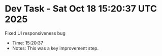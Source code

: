 # Dev Task - Sat Oct 18 15:20:37 UTC 2025
Fixed UI responsiveness bug
- Time: 15:20:37
- Notes: This was a key improvement step.
